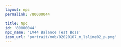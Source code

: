 ```yaml
---
layout: npc
permalink: /80000044

title: Npc
id: '80000044'
npc_name: 'LV44 Balance Test Boss'
icon_url: 'portrait/mob/02020107_m_lslime02_p.png'
---
```

